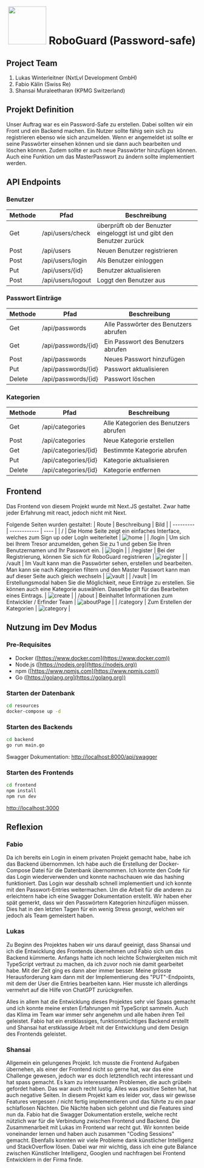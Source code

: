 # <center><div style='display: flex; text-align: right; justify-content: center;'><span><img src="https://github.com/FabioKaelin/password-safe/assets/61542805/78085ec4-5b83-4b79-ae18-0206f1bdaf6e" width="100"/> RoboGuard (Password-safe)</span></div></center>

## Project Team

1. Lukas Winterleitner (NxtLvl Development GmbH)
2. Fabio Kälin (Swiss Re)
3. Shansai Muraleetharan (KPMG Switzerland)

## Projekt Definition

Unser Auftrag war es ein Password-Safe zu erstellen. Dabei sollten wir ein Front und ein Backend machen. Ein Nutzer sollte fähig sein sich zu registrieren ebenso wie sich anzumelden. Wenn er angemeldet ist sollte er seine Passwörter einsehen können und sie dann auch bearbeiten und löschen können. Zudem sollte er auch neue Passwörter hinzufügen können. Auch eine Funktion um das MasterPasswort zu ändern sollte implementiert werden.

## API Endpoints

### Benutzer

| Methode | Pfad              | Beschreibung                                                          |
| ------- | ----------------- | --------------------------------------------------------------------- |
| Get     | /api/users/check  | überprüft ob der Benuzter eingeloggt ist und gibt den Benutzer zurück |
| Post    | /api/users        | Neuen Benutzer registrieren                                           |
| Post    | /api/users/login  | Als Benutzer einloggen                                                |
| Put     | /api/users/{id}   | Benutzer aktualisieren                                                |
| Post    | /api/users/logout | Loggt den Benutzer aus                                                |

### Passwort Einträge

| Methode | Pfad                | Beschreibung                          |
| ------- | ------------------- | ------------------------------------- |
| Get     | /api/passwords      | Alle Passwörter des Benutzers abrufen |
| Get     | /api/passwords/{id} | Ein Passwort des Benutzers abrufen    |
| Post    | /api/passwords      | Neues Passwort hinzufügen             |
| Put     | /api/passwords/{id} | Passwort aktualisieren                |
| Delete  | /api/passwords/{id} | Passwort löschen                      |

### Kategorien

| Methode | Pfad                 | Beschreibung                           |
| ------- | -------------------- | -------------------------------------- |
| Get     | /api/categories      | Alle Kategorien des Benutzers abrufen  |
| Post    | /api/categories      | Neue Kategorie erstellen               |
| Get     | /api/categories/{id} | Bestimmte Kategorie abrufen            |
| Put     | /api/categories/{id} | Kategorie aktualisieren                |
| Delete  | /api/categories/{id} | Kategorie entfernen                    |

## Frontend

Das Frontend von diesem Projekt wurde mit Next.JS gestaltet. Zwar hatte jeder Erfahrung mit react, jedoch nicht mit Next.

Folgende Seiten wurden gestaltet:
| Route     | Beschreibung | Bild |
| --------- | ------------ | ---- |
| /         | Die Home Seite zeigt ein einfaches Interface, welches zum Sign up oder LogIn weiterleitet |  ![home](https://github.com/FabioKaelin/password-safe/assets/61542805/80828b3d-61eb-4723-ad8c-e93d3cdb4398)  |
| /login    | Um sich bei Ihrem Tresor anzumelden, gehen Sie zu 1 und geben Sie Ihren Benutzernamen und Ihr Passwort ein. | ![login](https://github.com/FabioKaelin/password-safe/assets/61542805/8d27e73e-6104-48c8-9707-a70554ff7cd1) |
| /register | Bei der Registrierung, können Sie sich für RoboGuard registrieren | ![register](https://github.com/FabioKaelin/password-safe/assets/61542805/9ac6f3bc-4898-4077-9449-adc0dda90f44) |
| /vault    | Im Vault kann man die Passwörter sehen, erstellen und bearbeiten. Man kann sie nach Kategorien filtern und den Master Passwort kann man auf dieser Seite auch gleich wechseln | ![vault](https://github.com/FabioKaelin/password-safe/assets/61542805/46321e91-665f-42d8-be97-6cf679d16b2a) |
| /vault    | Im Erstellungsmodal haben Sie die Möglichkeit, neue Einträge zu erstellen. Sie können auch eine Kategorie auswählen. Dasselbe gilt für das Bearbeiten eines Eintrags. | ![create](https://github.com/FabioKaelin/password-safe/assets/61542805/3d206d89-2dc0-498d-8298-8aa55984c39c) |
| /about    | Beinhaltet Informationen zum Entwickler / Erfinder Team | ![aboutPage](https://github.com/FabioKaelin/password-safe/assets/61542805/8144561d-998b-4bfc-b83b-5fcb753da464) |
| /category | Zum Erstellen der Kategorien | ![category](https://github.com/FabioKaelin/password-safe/assets/61542805/b150e71c-259e-49ee-a9b9-58b4968c130b) |





## Nutzung im Dev Modus

### Pre-Requisites

- Docker ([https://www.docker.com](https://www.docker.com))
- Node.js ([https://nodejs.org](https://nodejs.org))
- npm ([https://www.npmjs.com](https://www.npmjs.com))
- Go ([https://golang.org](https://golang.org))

### Starten der Datenbank

```bash
cd resources
docker-compose up -d
```

### Starten des Backends

```bash
cd backend
go run main.go
```

Swagger Dokumentation: [http://localhost:8000/api/swagger](http://localhost:8000/api/swagger)

### Starten des Frontends

```bash
cd frontend
npm install
npm run dev
```

[http://localhost:3000](http://localhost:3000)

## Reflexion

### Fabio

Da ich bereits ein Login in einem privaten Projekt gemacht habe, habe ich das Backend übernommen. Ich habe auch die Erstellung der Docker-Compose Datei  für die Datenbank übernommen. Ich konnte den Code für das Login wiederverwenden und konnte nachschauen wie das hashing funktioniert. Das Login war desshalb schnell implementiert und ich konnte mit den Passwort-Entries weitermachen. Um die Arbeit für die anderen zu erleichtern habe ich eine Swagger Dokumentation erstellt. Wir haben eher spät gemerkt, dass wir den Passwörtern Kategorien hinzufügen müssen. Dies hat in den letzten Tagen für ein wenig Stress gesorgt, welchen wir jedoch als Team gemeistert haben.

### Lukas

Zu Beginn des Projektes haben wir uns darauf geeinigt, dass Shansai und ich die Entwicklung des Frontends übernehmen und Fabio sich um das Backend kümmerte. Anfangs hatte ich noch leichte Schwiergkeiten mich mit TypeScript vertraut zu machen, da ich zuvor noch nie damit gearbeitet habe. Mit der Zeit ging es dann aber immer besser. Meine grösste Herausforderung kam dann mit der Implementierung des "PUT"-Endpoints, mit dem der User die Entries bearbeiten kann. Hier musste ich allerdings vermehrt auf die Hilfe von ChatGPT zurückgreifen.

Alles in allem hat die Entwicklung dieses Projektes sehr viel Spass gemacht und ich konnte meine ersten Erfahrungen mit TypeScript sammeln. Auch das Klima im Team war immer sehr angenehm und alle haben ihren Teil geleistet. Fabio hat ein erstklassiges, funktionstüchtiges Backend erstellt und Shansai hat erstklassige Arbeit mit der Entwicklung und dem Design des Frontends geleistet.

### Shansai

Allgemein ein gelungenes Projekt. Ich musste die Frontend Aufgaben übernehen, als einer der Frontend nicht so gerne hat, war das eine Challenge gewesen, jedoch war es doch letztendlich recht interessant und hat spass gemacht. Es kam zu interessanten Problemen, die auch grübeln gefordet haben. Das war auch recht lustig. Alles was positive Seiten hat, hat auch negative Seiten. In diesem Projekt kam es leider vor, dass wir gewisse Features vergessen / nicht fertig implementieren und das führte zu ein paar schlaflosen Nächten. Die Nächte haben sich gelohnt und die Features sind nun da. Fabio hat die Swagger Dokumentation erstelle, welche recht nützlich war für die Verbindung zwischen Frontend und Backend. Die Zusammenarbeit mit Lukas im Frontend war recht gut. Wir konnten beide voneinander lernen und haben auch zusammen "Coding Sessions" gemacht. Ebenfalls konnten wir viele Probleme dank künstlicher Intelligenz und StackOverflow lösen. Dabei war mir wichtig, dass ich eine gute Balance zwischen Künstlicher Intelligenz, Googlen und nachfragen bei Frontend Entwicklern in der Firma finde.
